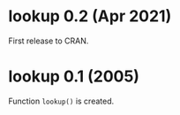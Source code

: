 
# lookup 0.2 (Apr 2021)

First release to CRAN.

# lookup 0.1 (2005)

Function `lookup()` is created.
